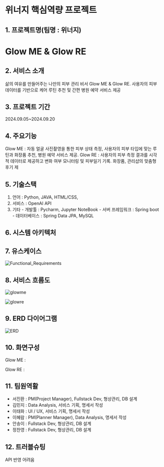 # 위너지 핵심역량 프로젝트

## 1. 프로젝트명(팀명 : 위너지)

# Glow ME & Glow RE

## 2. 서비스 소개

삶의 여유를 만들어주는 나만의 피부 관리 비서 Glow ME & Glow RE. 
사용자의 피부 데이터를 기반으로 케어 루틴 추천 및 간편 병원 예약 서비스 제공

## 3. 프로젝트 기간

2024.09.05~2024.09.20

## 4. 주요기능

Glow ME : 자동 얼굴 사진촬영을 통한 피부 상태 측정, 사용자의 피부 타입에 맞는 루틴과 화장품 추천, 병원 예약 서비스 제공.
Glow RE : 사용자의 피부 측정 결과를 시각적 데이터로 제공하고 변화 여부 모니터링 및 피부일기 기록. 화장품, 관리샵의 맞춤형 후기 제

## 5. 기술스택
1) 언어 : Python, JAVA, HTML/CSS,
2) 서비스 : OpenAI API
3) 기타 - 개발툴 : Pycharm, Jupyter NoteBook
       - 서버 프레임워크 : Spring boot
       - 데이터베이스 : Spring Data JPA, MySQL

## 6. 시스템 아키텍처

## 7. 유스케이스

![Functional_Requirements](https://github.com/user-attachments/assets/fb5060f0-a5f8-495f-bd11-e3882334c68e)


## 8. 서비스 흐름도

![glowme](https://github.com/user-attachments/assets/c72b3f4d-9848-48ee-b7b9-a726bd673cb6)

![glowre](https://github.com/user-attachments/assets/950d7864-81d4-40ee-b794-b5f210ff20cb)


## 9. ERD 다이어그램

![ERD](https://github.com/user-attachments/assets/ba16f4b1-707b-4c54-8b68-0ed59444e170)


## 10. 화면구성

Glow ME :

Glow RE :

## 11. 팀원역활

- 서진환 : PM(Project Manager), Fullstack Dev, 형상관리, DB 설계
- 김민지 : Data Analysis, 서비스 기획, 명세서 작성
- 이태화 : UI / UX, 서비스 기획, 명세서 작성
- 이혜람 : PM(Planner Manager), Data Analysis, 명세서 작성
- 안송이 : Fullstack Dev, 형상관리, DB 설계
- 정찬영 : Fullstack Dev, 형상관리, DB 설계

## 12. 트러블슈팅

API 반영 어려움


